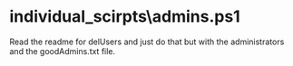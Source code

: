 # individual_scirpts\admins.ps1
Read the readme for delUsers and just do that but with the administrators and the goodAdmins.txt file.